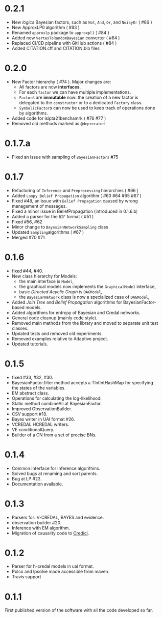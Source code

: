 0.2.1
===========

- New *logics* Bayesian factors, such as `Not`, `And`, `Or`, and `NoisyOr` ( #86 )
- New ApproxLP0 algorithm ( #83 )
- Renamed `approxlp` package to `approxpl1`  ( #84 )
- Added new `VertexToRandomBayesian` converter ( #84 )
- Replaced CI/CD pipeline with GitHub actions ( #84 )
- Added CITATION.cff and CITATION.bib files

0.2.0
===========

- New Factor hierarchy ( #74 ). Major changes are:
  * All factors are now **interfaces**.
  * For each `factor` we can have multiple implementations.
  * `Factor`s are **immutable** now: the creation of a new factor is delegated to the `constructor` or to a dedicated `Factory` class.
  * `SymbolicFactor`s can now be used to keep track of operations done by algorithms.
- Added code for isipta21benchamrk ( #76 #77 )
- Removed old methods marked as `@deprecated`

0.1.7.a
===========

- Fixed an issue with sampling of `BayesianFactors` #75

0.1.7
===========

- Refactoring of `Inference` and `Preprocessing` hierarchies ( #66 )  
- Added `Loopy Belief Propagation` algorithm ( #63 #64 #65 #67 )
- Fixed #48, an issue with `Belief Propagation` caused by wrong management of messages.
- Fixed a minor issue in BeliefPropagation (introduced in 0.1.6.b)
- Added a parser for the `BIF` format ( #51 )
- Fixed #56, #62
- Minor change to `BayesianNetworkSampling` class
- Updated `Sampling`algorithms ( #67 )
- Merged #70 #71

0.1.6
===========

- fixed #44, #40.
- New class hierarchy for Models:
    * the main interface is `Model`,
    * the graphical models now implements the `GraphicalModel` interface,
    * basic _Directed Acyclic Graph_ is `DAGModel`,
    * the `BayesianNetwork` class is now a specialized case of `DAGModel`,
- Added *Join Tree* and *Belief Propagation* algorithms for BayesianFactor-based models. 
- Added algorithms for entropy of Bayesian and Credal networks. 
- General code cleanup (mainly code style).
- Removed main methods from the library and moved to separate unit test classes.
- Updated tests and removed old experiments.
- Removed examples relative to Adaptive project.
- Updated tutorials.

0.1.5
===========

- fixed #33, #32, #30.
- BayesianFactor.filter method accepts a TIntIntHashMap for specifying the states of the variables.
- EM abstract class.
- Operations for calculating the log-likelihood.
- Static method combineAll at BayesianFactor.
- Improved ObservationBuilder.
- CSV support #18.
- Bayes writer in UAI format #26.
- VCREDAL HCREDAL writers. 
- VE conditionalQuery.
- Builder of a CN from a set of precise BNs.



0.1.4
===========

- Common interface for inference algorithms.
- Solved bugs at renaming and sort parents.
- Bug at LP #23.
- Documentation available.



0.1.3
===========

- Parsers for: V-CREDAL, BAYES and evidence.
- observation builder #20.
- Inference with EM algorithm.
- Migration of causality code to [Credici](https://github.com/IDSIA/credici).


0.1.2
===========

- Parser for h-credal models in uai format.
- Polco and lpsolve made accessible from maven.
- Travis support
 

0.1.1
===========

First published version of the software with all the code developed so far.